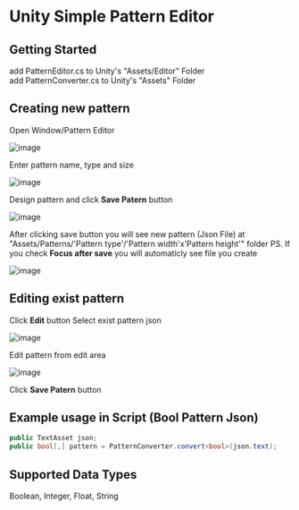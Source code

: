 # Unity Simple Pattern Editor

## Getting Started

add PatternEditor.cs to Unity's "Assets/Editor" Folder
<br/>add PatternConverter.cs to Unity's "Assets" Folder

## Creating new pattern

Open Window/Pattern Editor

![image](https://user-images.githubusercontent.com/75855560/151671807-fb88d387-8300-4f16-bb7b-131a6ba1e683.png)

Enter pattern name, type and size

![image](https://user-images.githubusercontent.com/75855560/151841918-2fc16763-bb9b-4241-9d3f-ce046ff97c92.png)

Design pattern and click <strong>Save Patern</strong> button

![image](https://user-images.githubusercontent.com/75855560/151842280-098705d9-00bc-41bc-b2ee-1cad9753350f.png)

After clicking save button you will see new pattern (Json File) at "Assets/Patterns/'Pattern type'/'Pattern width'x'Pattern height'" folder
PS. If you check <strong>Focus after save</strong> you will automaticly see file you create

![image](https://user-images.githubusercontent.com/75855560/151842380-a7f526c1-e8a0-42c6-8bca-8a53d9cf8ffe.png)

## Editing exist pattern

Click <strong>Edit</strong> button Select exist pattern json

![image](https://user-images.githubusercontent.com/75855560/151844051-4105415d-ee6d-4e5e-a620-47feca6e5c35.png)

Edit pattern from edit area

![image](https://user-images.githubusercontent.com/75855560/151844210-8fc69612-cc4c-4818-a2bb-9f0f9365096b.png)

Click <strong>Save Patern</strong> button

## Example usage in Script (Bool Pattern Json)
```c#
public TextAsset json;
public bool[,] pattern = PatternConverter.convert<bool>(json.text);
```

## Supported Data Types

Boolean, Integer, Float, String
